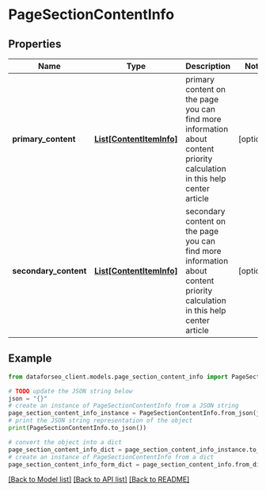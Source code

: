 # PageSectionContentInfo


## Properties

Name | Type | Description | Notes
------------ | ------------- | ------------- | -------------
**primary_content** | [**List[ContentItemInfo]**](ContentItemInfo.md) | primary content on the page you can find more information about content priority calculation in this help center article | [optional] 
**secondary_content** | [**List[ContentItemInfo]**](ContentItemInfo.md) | secondary content on the page you can find more information about content priority calculation in this help center article | [optional] 

## Example

```python
from dataforseo_client.models.page_section_content_info import PageSectionContentInfo

# TODO update the JSON string below
json = "{}"
# create an instance of PageSectionContentInfo from a JSON string
page_section_content_info_instance = PageSectionContentInfo.from_json(json)
# print the JSON string representation of the object
print(PageSectionContentInfo.to_json())

# convert the object into a dict
page_section_content_info_dict = page_section_content_info_instance.to_dict()
# create an instance of PageSectionContentInfo from a dict
page_section_content_info_form_dict = page_section_content_info.from_dict(page_section_content_info_dict)
```
[[Back to Model list]](../README.md#documentation-for-models) [[Back to API list]](../README.md#documentation-for-api-endpoints) [[Back to README]](../README.md)


